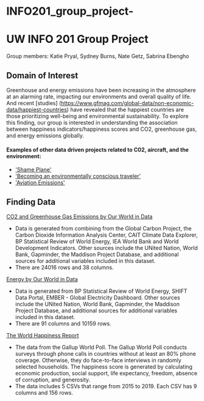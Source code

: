 # INFO201_group_project-

# UW INFO 201 Group Project

Group members: Katie Pryal, Sydney Burns, Nate Getz, Sabrina Ebengho

## Domain of Interest

Greenhouse and energy emissions have been increasing in the atmosphere at an alarming rate, impacting our environments and overall quality of life. And recent [studies] (https://www.gfmag.com/global-data/non-economic-data/happiest-countries) have revealed that the happiest countries are those prioritizing well-being and environmental sustainability. To explore this finding, our group is interested in understanding the association between happiness indicators/happiness scores and CO2, greenhouse gas, and energy emissions globally.

#### Examples of other data driven projects related to C02, aircraft, and the environment:

- ['Shame Plane'](https://shameplane.com/?fromCity=Seattle&fromCode=SEA&toCity=Madrid&toCode=MAD&roundtrip=true&typeofseat=3)
- ['Becoming an environmentally conscious traveler'](https://public.tableau.com/en-gb/gallery/becoming-environmentally-conscious-traveler?tab=featured&type=featured)
- ['Aviation Emissions'](https://www.tourismdashboard.org/explore-the-data/carbon-emissions/)

## Finding Data

[CO2 and Greenhouse Gas Emissions by Our World in Data](https://github.com/owid/co2-data#%EF%B8%8F-download-our-complete-co2-and-greenhouse-gas-emissions-dataset--csv--xlsx--json)
- Data is generated from combining from the Global Carbon Project, the Carbon Dioxide Information Analysis Center, CAIT Climate Data Explorer, BP Statistical Review of World Energy, IEA World Bank and World Development Indicators. Other sources include the UNited Nation, World Bank, Gapminder, the Maddison Project Database, and additional sources for additional variables included in this dataset.
- There are 24016 rows and 38 columns.


[Energy by Our World in Data](https://github.com/owid/energy-data)
- Data is generated from BP Statistical Review of World Energy, SHIFT Data Portal, EMBER - Global Electricity Dashboard. Other sources include the UNited Nation, World Bank, Gapminder, the Maddison Project Database, and additional sources for additional variables included in this dataset.
- There are 91 columns and 10159 rows.

[The World Happiness Report](https://www.kaggle.com/unsdsn/world-happiness)
- The data from the Gallup World Poll. The Gallup World Poll conducts surveys through phone calls in countries without at least an 80% phone coverage. Otherwise, they do face-to-face interviews in randomly selected households. The happiness score is generated by calculating economic production, social support, life expectancy, freedom, absence of corruption, and generosity.
- The data includes 5 CSVs that range from 2015 to 2019. Each CSV has 9 columns and 156 rows. 
